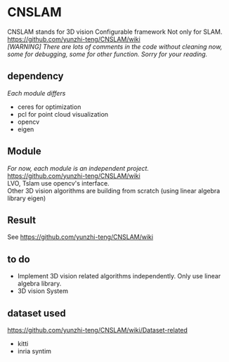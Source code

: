# CNSLAM
CNSLAM stands for 3D vision Configurable framework Not only for SLAM.  
https://github.com/yunzhi-teng/CNSLAM/wiki  
*\[WARNING\] There are lots of comments in the code without cleaning now, some for debugging, some for other function. Sorry for your reading.*
## dependency
*Each module differs*
- ceres for optimization
- pcl for point cloud visualization
- opencv
- eigen

## Module
*For now, each module is an independent project.*  
https://github.com/yunzhi-teng/CNSLAM/wiki  
LVO, Tslam use opencv's interface.  
Other 3D vision algorithms are building from scratch (using linear algebra library eigen)
## Result 
See https://github.com/yunzhi-teng/CNSLAM/wiki
## to do
- Implement 3D vision related algorithms independently. Only use linear algebra library. 
- 3D vision System
## dataset used
 https://github.com/yunzhi-teng/CNSLAM/wiki/Dataset-related
- kitti
- inria syntim
